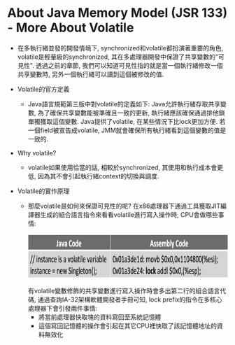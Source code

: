 # About Java Memory Model (JSR 133) - More About Volatile

* 在多執行緒並發的開發情境下, synchronized和volatile都扮演著重要的角色,
  volatile是輕量級的synchronized, 其在多處理器開發中保證了共享變數的"可見性".
  透過之前的章節, 我們可以知道可見性指的就是當一個執行緒修改一個共享變數時,
  另外一個執行緒可以讀到這個被修改的值.

* Volatile的官方定義
    * Java語言規範第三版中對volatile的定義如下: Java允許執行緒存取共享變數,
      為了確保共享變數能被準確且一致的更新, 執行緒應該確保通過排他鎖單獨獲取這個變數.
      Java提供了volatile, 在某些情況下比lock更加方便. 若一個field被宣告成volatile,
      JMM就會確保所有執行緒看到這個變數的值是一致的.

* Why volatile?
    * volatile如果使用恰當的話, 相較於synchronized, 其使用和執行成本會更低, 因為其不會引起執行緒context的切換與調度.

* Volatile的實作原理
    * 那麼volatile是如何來保證可見性的呢? 在x86處理器下通過工具獲取JIT編譯器生成的組合語言指令來看看volatile進行寫入操作時,
      CPU會做哪些事情:<br/><br/>
      <img src="../../note_img/jmm/jmm-085.png" width="740" height="97"/><br/><br/>
      有volatile變數修飾的共享變數進行寫入操作時會多出第二行的組合語言代碼,
      通過查詢IA-32架構軟體開發者手冊可知, lock prefix的指令在多核心處理器下會引發兩件事情:
      * 將當前處理器快取塊的資料寫回至系統記憶體
      * 這個寫回記憶體的操作會引起在其它CPU裡快取了該記憶體地址的資料無效化

